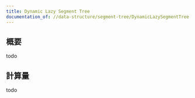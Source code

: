 ```yaml
---
title: Dynamic Lazy Segment Tree
documentation_of: //data-structure/segment-tree/DynamicLazySegmentTree.hpp
---
```


## 概要

todo

## 計算量
todo